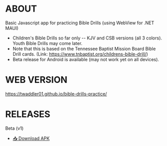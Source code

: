 # ABOUT
Basic Javascript app for practicing Bible Drills (using WebView for .NET MAUI)

- Children's Bible Drills so far only -- KJV and CSB versions (all 3 colors). Youth Bible Drills may come later.
- Note that this is based on the Tennessee Baptist Mission Board Bible Drill cards. (Link: https://www.tnbaptist.org/childrens-bible-drill/)
- Beta release for Android is available (may not work yet on all devices).

# WEB VERSION
https://twaddler01.github.io/bible-drills-practice/

# RELEASES
Beta (v1)
- [📥 Download APK](https://github.com/Twaddler01/BibleDrillsPracticeWV/releases/download/beta/com.twaddler01.BibleDrillsPractice-Signed.apk)
